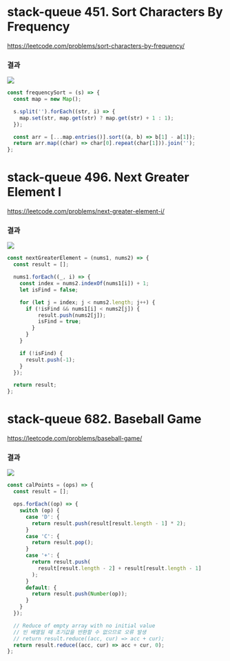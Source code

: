 # stack-queue 451. Sort Characters By Frequency

https://leetcode.com/problems/sort-characters-by-frequency/

### 결과

![](https://velog.velcdn.com/images/nsunny0908/post/38ce29bf-0859-4e6c-8600-9ee688ad2aa5/image.png)

```js
const frequencySort = (s) => {
  const map = new Map();

  s.split('').forEach((str, i) => {
    map.set(str, map.get(str) ? map.get(str) + 1 : 1);
  });

  const arr = [...map.entries()].sort((a, b) => b[1] - a[1]);
  return arr.map((char) => char[0].repeat(char[1])).join('');
};
```

# stack-queue 496. Next Greater Element I

https://leetcode.com/problems/next-greater-element-i/

### 결과

![](https://velog.velcdn.com/images/nsunny0908/post/8a15c709-f8b1-4ae3-8b98-a49937109183/image.png)

```js
const nextGreaterElement = (nums1, nums2) => {
  const result = [];

  nums1.forEach((_, i) => {
    const index = nums2.indexOf(nums1[i]) + 1;
    let isFind = false;

    for (let j = index; j < nums2.length; j++) {
      if (!isFind && nums1[i] < nums2[j]) {
          result.push(nums2[j]);
          isFind = true;
        }
      }
    }

    if (!isFind) {
      result.push(-1);
    }
  });

  return result;
};
```

# stack-queue 682. Baseball Game

https://leetcode.com/problems/baseball-game/

### 결과

![](https://velog.velcdn.com/images/nsunny0908/post/1e931c86-c202-4ea8-ae6e-1c74e2ed5cfe/image.png)

```js
const calPoints = (ops) => {
  const result = [];

  ops.forEach((op) => {
    switch (op) {
      case 'D': {
        return result.push(result[result.length - 1] * 2);
      }
      case 'C': {
        return result.pop();
      }
      case '+': {
        return result.push(
          result[result.length - 2] + result[result.length - 1]
        );
      }
      default: {
        return result.push(Number(op));
      }
    }
  });

  // Reduce of empty array with no initial value
  // 빈 배열일 때 초기값을 반환할 수 없으므로 오류 발생
  // return result.reduce((acc, cur) => acc + cur);
  return result.reduce((acc, cur) => acc + cur, 0);
};
```
